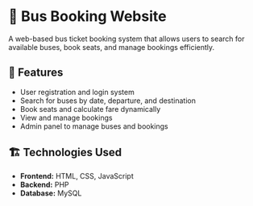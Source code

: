 
# 🚌 Bus Booking Website

A web-based bus ticket booking system that allows users to search for available buses, book seats, and manage bookings efficiently.

## 🚀 Features

- User registration and login system  
- Search for buses by date, departure, and destination  
- Book seats and calculate fare dynamically  
- View and manage bookings  
- Admin panel to manage buses and bookings  

## 🏗️ Technologies Used

- **Frontend:** HTML, CSS, JavaScript  
- **Backend:** PHP  
- **Database:** MySQL  

